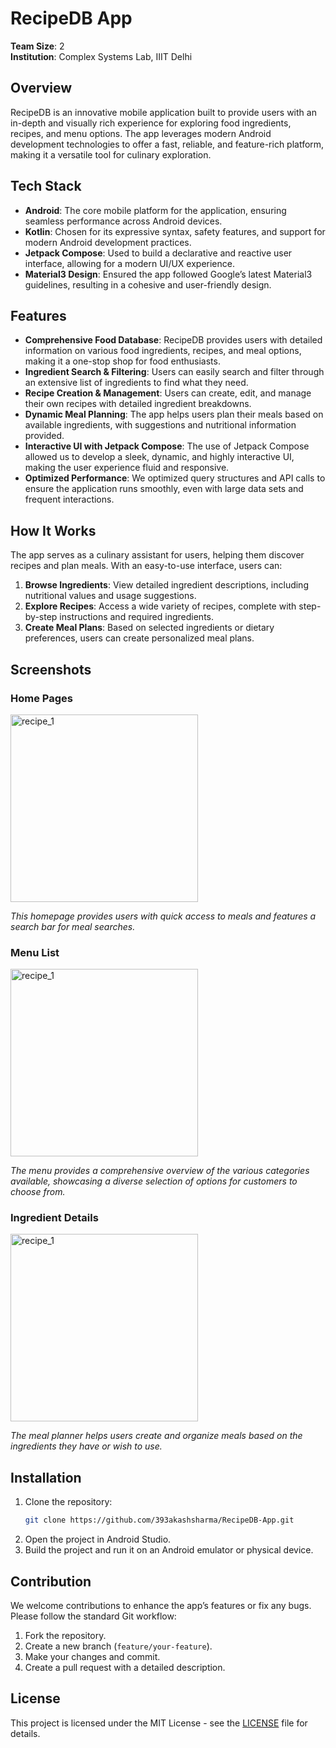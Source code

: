 


# RecipeDB App

**Team Size**: 2  
**Institution**: Complex Systems Lab, IIIT Delhi  

## Overview
RecipeDB is an innovative mobile application built to provide users with an in-depth and visually rich experience for exploring food ingredients, recipes, and menu options. The app leverages modern Android development technologies to offer a fast, reliable, and feature-rich platform, making it a versatile tool for culinary exploration.

## Tech Stack
- **Android**: The core mobile platform for the application, ensuring seamless performance across Android devices.
- **Kotlin**: Chosen for its expressive syntax, safety features, and support for modern Android development practices.
- **Jetpack Compose**: Used to build a declarative and reactive user interface, allowing for a modern UI/UX experience.
- **Material3 Design**: Ensured the app followed Google’s latest Material3 guidelines, resulting in a cohesive and user-friendly design.

## Features
- **Comprehensive Food Database**: RecipeDB provides users with detailed information on various food ingredients, recipes, and meal options, making it a one-stop shop for food enthusiasts.
- **Ingredient Search & Filtering**: Users can easily search and filter through an extensive list of ingredients to find what they need.
- **Recipe Creation & Management**: Users can create, edit, and manage their own recipes with detailed ingredient breakdowns.
- **Dynamic Meal Planning**: The app helps users plan their meals based on available ingredients, with suggestions and nutritional information provided.
- **Interactive UI with Jetpack Compose**: The use of Jetpack Compose allowed us to develop a sleek, dynamic, and highly interactive UI, making the user experience fluid and responsive.
- **Optimized Performance**: We optimized query structures and API calls to ensure the application runs smoothly, even with large data sets and frequent interactions.

## How It Works
The app serves as a culinary assistant for users, helping them discover recipes and plan meals. With an easy-to-use interface, users can:
1. **Browse Ingredients**: View detailed ingredient descriptions, including nutritional values and usage suggestions.
2. **Explore Recipes**: Access a wide variety of recipes, complete with step-by-step instructions and required ingredients.
3. **Create Meal Plans**: Based on selected ingredients or dietary preferences, users can create personalized meal plans.

## Screenshots
### Home Pages
<img src="https://github.com/user-attachments/assets/e3eef05a-a6c9-44af-bf76-73abcfefee7b" alt="recipe_1" width="300"/>

*This homepage provides users with quick access to meals and features a search bar for meal searches.*

### Menu List
<img src="https://github.com/user-attachments/assets/ed647baa-aa6e-4433-bbf8-5f69feb566df" alt="recipe_1" width="300"/>

*The menu provides a comprehensive overview of the various categories available, showcasing a diverse selection of options for customers to choose from.*

### Ingredient Details
<img src="https://github.com/user-attachments/assets/833d2ad3-1b7f-4ae3-8833-0804bc728f8e" alt="recipe_1" width="300"/>

*The meal planner helps users create and organize meals based on the ingredients they have or wish to use.*

## Installation
1. Clone the repository:
    ```bash
    git clone https://github.com/393akashsharma/RecipeDB-App.git
    ```
2. Open the project in Android Studio.
3. Build the project and run it on an Android emulator or physical device.

## Contribution
We welcome contributions to enhance the app’s features or fix any bugs. Please follow the standard Git workflow:
1. Fork the repository.
2. Create a new branch (`feature/your-feature`).
3. Make your changes and commit.
4. Create a pull request with a detailed description.

## License
This project is licensed under the MIT License - see the [LICENSE](LICENSE) file for details.

